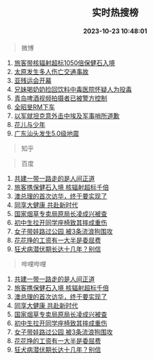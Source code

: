 <div align="center"><h2>实时热搜榜</h2><h4>2023-10-23 10:48:01</h4></div>

> 微博  

1. [旅客带核辐射超标1050倍保健石入境](https://s.weibo.com/weibo?q=%23%E6%97%85%E5%AE%A2%E5%B8%A6%E6%A0%B8%E8%BE%90%E5%B0%84%E8%B6%85%E6%A0%871050%E5%80%8D%E4%BF%9D%E5%81%A5%E7%9F%B3%E5%85%A5%E5%A2%83%23&t=31&band_rank=1&Refer=top)<br />
2. [太原发生多人伤亡交通事故](https://s.weibo.com/weibo?q=%23%E5%A4%AA%E5%8E%9F%E5%8F%91%E7%94%9F%E5%A4%9A%E4%BA%BA%E4%BC%A4%E4%BA%A1%E4%BA%A4%E9%80%9A%E4%BA%8B%E6%95%85%23&t=31&band_rank=2&Refer=top)<br />
3. [亚残运会开幕](https://s.weibo.com/weibo?q=%23%E4%BA%9A%E6%AE%8B%E8%BF%90%E4%BC%9A%E5%BC%80%E5%B9%95%23&t=31&band_rank=3&Refer=top)<br />
4. [兄妹喝奶奶捡回饮料中毒医院怀疑人为投毒](https://s.weibo.com/weibo?q=%23%E5%85%84%E5%A6%B9%E5%96%9D%E5%A5%B6%E5%A5%B6%E6%8D%A1%E5%9B%9E%E9%A5%AE%E6%96%99%E4%B8%AD%E6%AF%92%E5%8C%BB%E9%99%A2%E6%80%80%E7%96%91%E4%BA%BA%E4%B8%BA%E6%8A%95%E6%AF%92%23&t=31&band_rank=4&Refer=top)<br />
5. [青岛啤酒视频拍摄者已被警方控制](https://s.weibo.com/weibo?q=%23%E9%9D%92%E5%B2%9B%E5%95%A4%E9%85%92%E8%A7%86%E9%A2%91%E6%8B%8D%E6%91%84%E8%80%85%E5%B7%B2%E8%A2%AB%E8%AD%A6%E6%96%B9%E6%8E%A7%E5%88%B6%23&t=31&band_rank=5&Refer=top)<br />
6. [全昭旻RM下车](https://s.weibo.com/weibo?q=%E5%85%A8%E6%98%AD%E6%97%BBRM%E4%B8%8B%E8%BD%A6&t=31&band_rank=6&Refer=top)<br />
7. [以军就坦克意外击中埃及军事哨所道歉](https://s.weibo.com/weibo?q=%23%E4%BB%A5%E5%86%9B%E5%B0%B1%E5%9D%A6%E5%85%8B%E6%84%8F%E5%A4%96%E5%87%BB%E4%B8%AD%E5%9F%83%E5%8F%8A%E5%86%9B%E4%BA%8B%E5%93%A8%E6%89%80%E9%81%93%E6%AD%89%23&t=31&band_rank=7&Refer=top)<br />
8. [花儿与少年](https://s.weibo.com/weibo?q=%E8%8A%B1%E5%84%BF%E4%B8%8E%E5%B0%91%E5%B9%B4&t=31&band_rank=8&Refer=top)<br />
9. [广东汕头发生5.0级地震](https://s.weibo.com/weibo?q=%23%E5%B9%BF%E4%B8%9C%E6%B1%95%E5%A4%B4%E5%8F%91%E7%94%9F5.0%E7%BA%A7%E5%9C%B0%E9%9C%87%23&t=31&band_rank=9&Refer=top)<br />

> 知乎  


> 百度  

1. [共建一带一路走的是人间正道](https://www.baidu.com/s?wd=%E5%85%B1%E5%BB%BA%E4%B8%80%E5%B8%A6%E4%B8%80%E8%B7%AF%E8%B5%B0%E7%9A%84%E6%98%AF%E4%BA%BA%E9%97%B4%E6%AD%A3%E9%81%93&sa=fyb_news&rsv_dl=fyb_news)<br />
2. [旅客携保健石入境 核辐射超标千倍](https://www.baidu.com/s?wd=%E6%97%85%E5%AE%A2%E6%90%BA%E4%BF%9D%E5%81%A5%E7%9F%B3%E5%85%A5%E5%A2%83+%E6%A0%B8%E8%BE%90%E5%B0%84%E8%B6%85%E6%A0%87%E5%8D%83%E5%80%8D&sa=fyb_news&rsv_dl=fyb_news)<br />
3. [澳总理的首次访华，终于要实现了](https://www.baidu.com/s?wd=%E6%BE%B3%E6%80%BB%E7%90%86%E7%9A%84%E9%A6%96%E6%AC%A1%E8%AE%BF%E5%8D%8E%EF%BC%8C%E7%BB%88%E4%BA%8E%E8%A6%81%E5%AE%9E%E7%8E%B0%E4%BA%86&sa=fyb_news&rsv_dl=fyb_news)<br />
4. [同享大健康 共赴新时代](https://www.baidu.com/s?wd=%E5%90%8C%E4%BA%AB%E5%A4%A7%E5%81%A5%E5%BA%B7+%E5%85%B1%E8%B5%B4%E6%96%B0%E6%97%B6%E4%BB%A3&sa=fyb_news&rsv_dl=fyb_news)<br />
5. [国家烟草专卖局原局长凌成兴被查](https://www.baidu.com/s?wd=%E5%9B%BD%E5%AE%B6%E7%83%9F%E8%8D%89%E4%B8%93%E5%8D%96%E5%B1%80%E5%8E%9F%E5%B1%80%E9%95%BF%E5%87%8C%E6%88%90%E5%85%B4%E8%A2%AB%E6%9F%A5&sa=fyb_news&rsv_dl=fyb_news)<br />
6. [初中生拉开同学座椅致其摔成重伤](https://www.baidu.com/s?wd=%E5%88%9D%E4%B8%AD%E7%94%9F%E6%8B%89%E5%BC%80%E5%90%8C%E5%AD%A6%E5%BA%A7%E6%A4%85%E8%87%B4%E5%85%B6%E6%91%94%E6%88%90%E9%87%8D%E4%BC%A4&sa=fyb_news&rsv_dl=fyb_news)<br />
7. [女子带娃路过公园 被3条流浪狗围攻](https://www.baidu.com/s?wd=%E5%A5%B3%E5%AD%90%E5%B8%A6%E5%A8%83%E8%B7%AF%E8%BF%87%E5%85%AC%E5%9B%AD+%E8%A2%AB3%E6%9D%A1%E6%B5%81%E6%B5%AA%E7%8B%97%E5%9B%B4%E6%94%BB&sa=fyb_news&rsv_dl=fyb_news)<br />
8. [花花挣的工资有一大半是委屈费](https://www.baidu.com/s?wd=%E8%8A%B1%E8%8A%B1%E6%8C%A3%E7%9A%84%E5%B7%A5%E8%B5%84%E6%9C%89%E4%B8%80%E5%A4%A7%E5%8D%8A%E6%98%AF%E5%A7%94%E5%B1%88%E8%B4%B9&sa=fyb_news&rsv_dl=fyb_news)<br />
9. [狂犬病潜伏期长达十几年？别信](https://www.baidu.com/s?wd=%E7%8B%82%E7%8A%AC%E7%97%85%E6%BD%9C%E4%BC%8F%E6%9C%9F%E9%95%BF%E8%BE%BE%E5%8D%81%E5%87%A0%E5%B9%B4%EF%BC%9F%E5%88%AB%E4%BF%A1&sa=fyb_news&rsv_dl=fyb_news)<br />

> 哔哩哔哩  

1. [共建一带一路走的是人间正道](https://www.baidu.com/s?wd=%E5%85%B1%E5%BB%BA%E4%B8%80%E5%B8%A6%E4%B8%80%E8%B7%AF%E8%B5%B0%E7%9A%84%E6%98%AF%E4%BA%BA%E9%97%B4%E6%AD%A3%E9%81%93&sa=fyb_news&rsv_dl=fyb_news)<br />
2. [旅客携保健石入境 核辐射超标千倍](https://www.baidu.com/s?wd=%E6%97%85%E5%AE%A2%E6%90%BA%E4%BF%9D%E5%81%A5%E7%9F%B3%E5%85%A5%E5%A2%83+%E6%A0%B8%E8%BE%90%E5%B0%84%E8%B6%85%E6%A0%87%E5%8D%83%E5%80%8D&sa=fyb_news&rsv_dl=fyb_news)<br />
3. [澳总理的首次访华，终于要实现了](https://www.baidu.com/s?wd=%E6%BE%B3%E6%80%BB%E7%90%86%E7%9A%84%E9%A6%96%E6%AC%A1%E8%AE%BF%E5%8D%8E%EF%BC%8C%E7%BB%88%E4%BA%8E%E8%A6%81%E5%AE%9E%E7%8E%B0%E4%BA%86&sa=fyb_news&rsv_dl=fyb_news)<br />
4. [同享大健康 共赴新时代](https://www.baidu.com/s?wd=%E5%90%8C%E4%BA%AB%E5%A4%A7%E5%81%A5%E5%BA%B7+%E5%85%B1%E8%B5%B4%E6%96%B0%E6%97%B6%E4%BB%A3&sa=fyb_news&rsv_dl=fyb_news)<br />
5. [国家烟草专卖局原局长凌成兴被查](https://www.baidu.com/s?wd=%E5%9B%BD%E5%AE%B6%E7%83%9F%E8%8D%89%E4%B8%93%E5%8D%96%E5%B1%80%E5%8E%9F%E5%B1%80%E9%95%BF%E5%87%8C%E6%88%90%E5%85%B4%E8%A2%AB%E6%9F%A5&sa=fyb_news&rsv_dl=fyb_news)<br />
6. [初中生拉开同学座椅致其摔成重伤](https://www.baidu.com/s?wd=%E5%88%9D%E4%B8%AD%E7%94%9F%E6%8B%89%E5%BC%80%E5%90%8C%E5%AD%A6%E5%BA%A7%E6%A4%85%E8%87%B4%E5%85%B6%E6%91%94%E6%88%90%E9%87%8D%E4%BC%A4&sa=fyb_news&rsv_dl=fyb_news)<br />
7. [女子带娃路过公园 被3条流浪狗围攻](https://www.baidu.com/s?wd=%E5%A5%B3%E5%AD%90%E5%B8%A6%E5%A8%83%E8%B7%AF%E8%BF%87%E5%85%AC%E5%9B%AD+%E8%A2%AB3%E6%9D%A1%E6%B5%81%E6%B5%AA%E7%8B%97%E5%9B%B4%E6%94%BB&sa=fyb_news&rsv_dl=fyb_news)<br />
8. [花花挣的工资有一大半是委屈费](https://www.baidu.com/s?wd=%E8%8A%B1%E8%8A%B1%E6%8C%A3%E7%9A%84%E5%B7%A5%E8%B5%84%E6%9C%89%E4%B8%80%E5%A4%A7%E5%8D%8A%E6%98%AF%E5%A7%94%E5%B1%88%E8%B4%B9&sa=fyb_news&rsv_dl=fyb_news)<br />
9. [狂犬病潜伏期长达十几年？别信](https://www.baidu.com/s?wd=%E7%8B%82%E7%8A%AC%E7%97%85%E6%BD%9C%E4%BC%8F%E6%9C%9F%E9%95%BF%E8%BE%BE%E5%8D%81%E5%87%A0%E5%B9%B4%EF%BC%9F%E5%88%AB%E4%BF%A1&sa=fyb_news&rsv_dl=fyb_news)<br />

